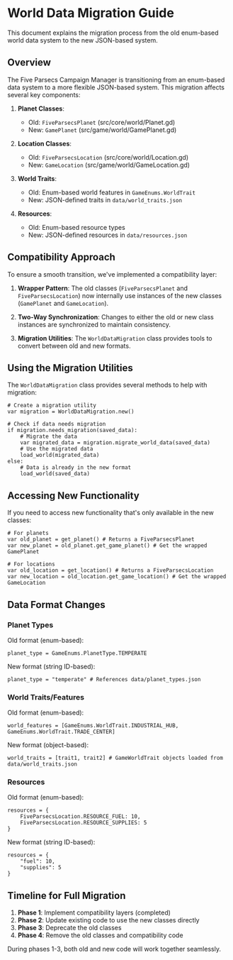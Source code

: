 # World Data Migration Guide

This document explains the migration process from the old enum-based world data system to the new JSON-based system.

## Overview

The Five Parsecs Campaign Manager is transitioning from an enum-based data system to a more flexible JSON-based system. This migration affects several key components:

1. **Planet Classes**:
   - Old: `FiveParsecsPlanet` (src/core/world/Planet.gd)
   - New: `GamePlanet` (src/game/world/GamePlanet.gd)

2. **Location Classes**:
   - Old: `FiveParsecsLocation` (src/core/world/Location.gd)
   - New: `GameLocation` (src/game/world/GameLocation.gd)

3. **World Traits**:
   - Old: Enum-based world features in `GameEnums.WorldTrait`
   - New: JSON-defined traits in `data/world_traits.json`

4. **Resources**:
   - Old: Enum-based resource types
   - New: JSON-defined resources in `data/resources.json`

## Compatibility Approach

To ensure a smooth transition, we've implemented a compatibility layer:

1. **Wrapper Pattern**: The old classes (`FiveParsecsPlanet` and `FiveParsecsLocation`) now internally use instances of the new classes (`GamePlanet` and `GameLocation`).

2. **Two-Way Synchronization**: Changes to either the old or new class instances are synchronized to maintain consistency.

3. **Migration Utilities**: The `WorldDataMigration` class provides tools to convert between old and new formats.

## Using the Migration Utilities

The `WorldDataMigration` class provides several methods to help with migration:

```gdscript
# Create a migration utility
var migration = WorldDataMigration.new()

# Check if data needs migration
if migration.needs_migration(saved_data):
    # Migrate the data
    var migrated_data = migration.migrate_world_data(saved_data)
    # Use the migrated data
    load_world(migrated_data)
else:
    # Data is already in the new format
    load_world(saved_data)
```

## Accessing New Functionality

If you need to access new functionality that's only available in the new classes:

```gdscript
# For planets
var old_planet = get_planet() # Returns a FiveParsecsPlanet
var new_planet = old_planet.get_game_planet() # Get the wrapped GamePlanet

# For locations
var old_location = get_location() # Returns a FiveParsecsLocation
var new_location = old_location.get_game_location() # Get the wrapped GameLocation
```

## Data Format Changes

### Planet Types

Old format (enum-based):
```gdscript
planet_type = GameEnums.PlanetType.TEMPERATE
```

New format (string ID-based):
```gdscript
planet_type = "temperate" # References data/planet_types.json
```

### World Traits/Features

Old format (enum-based):
```gdscript
world_features = [GameEnums.WorldTrait.INDUSTRIAL_HUB, GameEnums.WorldTrait.TRADE_CENTER]
```

New format (object-based):
```gdscript
world_traits = [trait1, trait2] # GameWorldTrait objects loaded from data/world_traits.json
```

### Resources

Old format (enum-based):
```gdscript
resources = {
    FiveParsecsLocation.RESOURCE_FUEL: 10,
    FiveParsecsLocation.RESOURCE_SUPPLIES: 5
}
```

New format (string ID-based):
```gdscript
resources = {
    "fuel": 10,
    "supplies": 5
}
```

## Timeline for Full Migration

1. **Phase 1**: Implement compatibility layers (completed)
2. **Phase 2**: Update existing code to use the new classes directly
3. **Phase 3**: Deprecate the old classes
4. **Phase 4**: Remove the old classes and compatibility code

During phases 1-3, both old and new code will work together seamlessly. 